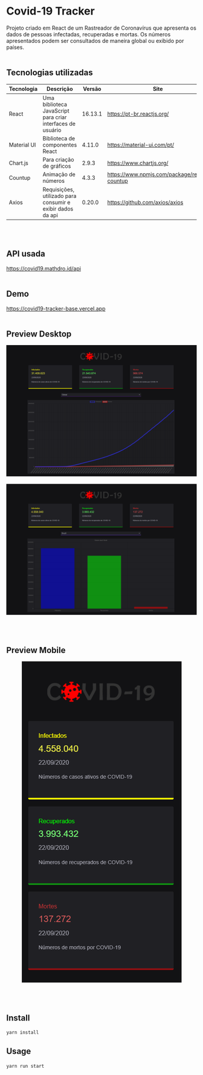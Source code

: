 # Covid-19 Tracker

Projeto criado em React de um Rastreador de Coronavírus que apresenta os dados de pessoas infectadas, recuperadas e mortas.
Os números apresentados podem ser consultados de maneira global ou exibido por países.
<br><br>
## Tecnologias utilizadas
Tecnologia | Descrição | Versão | Site
------------ | ------------- | ------------ | ------------
React | Uma biblioteca JavaScript para criar interfaces de usuário | 16.13.1 | https://pt-br.reactjs.org/
Material UI | Biblioteca de componentes React | 4.11.0 | https://material-ui.com/pt/
Chart.js | Para criação de gráficos | 2.9.3 | https://www.chartjs.org/
Countup | Animação de números | 4.3.3 | https://www.npmjs.com/package/react-countup
Axios | Requisições, utilizado para consumir e exibir dados da api | 0.20.0 | https://github.com/axios/axios

<br><br>

## API usada
https://covid19.mathdro.id/api
<br><br>
## Demo
https://covid19-tracker-base.vercel.app
<br><br>

## Preview Desktop
![Preview Desktop Global](public/preview-global.png)<br><br>
![Preview Desktop por País](public/preview-country.png)<br><br>

<br>

## Preview Mobile
<p align="center">
  <img src="public/preview-global-mobile.png" alt="Preview Mobile Global"/>  
</p>
<br><br>

## Install

```sh
yarn install
```

## Usage

```sh
yarn run start
```
